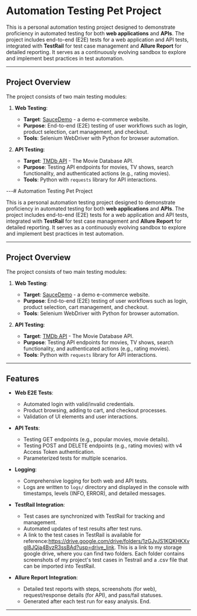 # Automation Testing Pet Project

This is a personal automation testing project designed to demonstrate proficiency in automated testing for both **web applications** and **APIs**. The project includes end-to-end (E2E) tests for a web application and API tests, integrated with **TestRail** for test case management and **Allure Report** for detailed reporting. It serves as a continuously evolving sandbox to explore and implement best practices in test automation.

---

## Project Overview

The project consists of two main testing modules:
1. **Web Testing**:
   - **Target**: [SauceDemo](https://www.saucedemo.com/) - a demo e-commerce website.
   - **Purpose**: End-to-end (E2E) testing of user workflows such as login, product selection, cart management, and checkout.
   - **Tools**: Selenium WebDriver with Python for browser automation.

2. **API Testing**:
   - **Target**: [TMDb API](https://www.themoviedb.org/) - The Movie Database API.
   - **Purpose**: Testing API endpoints for movies, TV shows, search functionality, and authenticated actions (e.g., rating movies).
   - **Tools**: Python with `requests` library for API interactions.

---# Automation Testing Pet Project

This is a personal automation testing project designed to demonstrate proficiency in automated testing for both **web applications** and **APIs**. The project includes end-to-end (E2E) tests for a web application and API tests, integrated with **TestRail** for test case management and **Allure Report** for detailed reporting. It serves as a continuously evolving sandbox to explore and implement best practices in test automation.

---

## Project Overview

The project consists of two main testing modules:
1. **Web Testing**:
   - **Target**: [SauceDemo](https://www.saucedemo.com/) - a demo e-commerce website.
   - **Purpose**: End-to-end (E2E) testing of user workflows such as login, product selection, cart management, and checkout.
   - **Tools**: Selenium WebDriver with Python for browser automation.

2. **API Testing**:
   - **Target**: [TMDb API](https://www.themoviedb.org/) - The Movie Database API.
   - **Purpose**: Testing API endpoints for movies, TV shows, search functionality, and authenticated actions (e.g., rating movies).
   - **Tools**: Python with `requests` library for API interactions.

---

## Features

- **Web E2E Tests**:
  - Automated login with valid/invalid credentials.
  - Product browsing, adding to cart, and checkout processes.
  - Validation of UI elements and user interactions.

- **API Tests**:
  - Testing GET endpoints (e.g., popular movies, movie details).
  - Testing POST and DELETE endpoints (e.g., rating movies) with v4 Access Token authentication.
  - Parameterized tests for multiple scenarios.

- **Logging**:
  - Comprehensive logging for both web and API tests.
  - Logs are written to `logs/` directory and displayed in the console with timestamps, levels (INFO, ERROR), and detailed messages.

- **TestRail Integration**:
  - Test cases are synchronized with TestRail for tracking and management.
  - Automated updates of test results after test runs.
  - A link to the test cases in TestRail is available for reference:https://drive.google.com/drive/folders/1zGJvJS1KQKHKXvgl8JQja4BvzR3ssBAd?usp=drive_link.
    This is a link to my storage google drive, where you can find two folders. Each folder contains screenshots of my project's test cases in Testrail and a .csv file that can be imported into TestRail.


- **Allure Report Integration**:
  - Detailed test reports with steps, screenshots (for web), request/response details (for API), and pass/fail statuses.
  - Generated after each test run for easy analysis. End.

---

